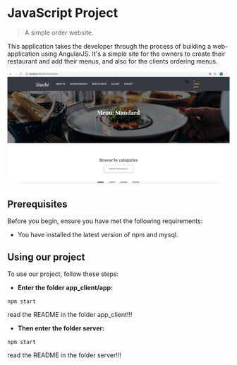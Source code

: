 # JavaScript Project
> A simple order website.

 This application takes the developer through the process of building a web-application using
AngularJS. It's a simple site for the owners to create their restaurant and add their menus, and also for the clients ordering menus.


![](screenshot-of-our-web/Main-page.png)

## Prerequisites

Before you begin, ensure you have met the following requirements:
<!--- These are just example requirements. Add, duplicate or remove as required --->
* You have installed the latest version of npm and mysql.


## Using our project

To use our project, follow these steps:

- **Enter the folder app_client/app:**
```
npm start
```
  read the README in the folder app_client!!!
  
- **Then enter the folder server:**
```
npm start
```
   read the README in the folder server!!!




<!-- Markdown link & img dfn's -->
[npm-image]: https://img.shields.io/npm/v/datadog-metrics.svg?style=flat-square
[npm-url]: https://npmjs.org/package/datadog-metrics
[npm-downloads]: https://img.shields.io/npm/dm/datadog-metrics.svg?style=flat-square
[travis-image]: https://img.shields.io/travis/dbader/node-datadog-metrics/master.svg?style=flat-square
[travis-url]: https://travis-ci.org/dbader/node-datadog-metrics
[wiki]: https://github.com/yourname/yourproject/wiki
